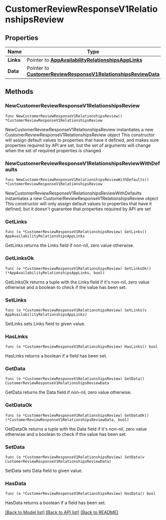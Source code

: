 # CustomerReviewResponseV1RelationshipsReview

## Properties

Name | Type | Description | Notes
------------ | ------------- | ------------- | -------------
**Links** | Pointer to [**AppAvailabilityRelationshipsAppLinks**](AppAvailabilityRelationshipsAppLinks.md) |  | [optional] 
**Data** | Pointer to [**CustomerReviewResponseV1RelationshipsReviewData**](CustomerReviewResponseV1RelationshipsReviewData.md) |  | [optional] 

## Methods

### NewCustomerReviewResponseV1RelationshipsReview

`func NewCustomerReviewResponseV1RelationshipsReview() *CustomerReviewResponseV1RelationshipsReview`

NewCustomerReviewResponseV1RelationshipsReview instantiates a new CustomerReviewResponseV1RelationshipsReview object
This constructor will assign default values to properties that have it defined,
and makes sure properties required by API are set, but the set of arguments
will change when the set of required properties is changed

### NewCustomerReviewResponseV1RelationshipsReviewWithDefaults

`func NewCustomerReviewResponseV1RelationshipsReviewWithDefaults() *CustomerReviewResponseV1RelationshipsReview`

NewCustomerReviewResponseV1RelationshipsReviewWithDefaults instantiates a new CustomerReviewResponseV1RelationshipsReview object
This constructor will only assign default values to properties that have it defined,
but it doesn't guarantee that properties required by API are set

### GetLinks

`func (o *CustomerReviewResponseV1RelationshipsReview) GetLinks() AppAvailabilityRelationshipsAppLinks`

GetLinks returns the Links field if non-nil, zero value otherwise.

### GetLinksOk

`func (o *CustomerReviewResponseV1RelationshipsReview) GetLinksOk() (*AppAvailabilityRelationshipsAppLinks, bool)`

GetLinksOk returns a tuple with the Links field if it's non-nil, zero value otherwise
and a boolean to check if the value has been set.

### SetLinks

`func (o *CustomerReviewResponseV1RelationshipsReview) SetLinks(v AppAvailabilityRelationshipsAppLinks)`

SetLinks sets Links field to given value.

### HasLinks

`func (o *CustomerReviewResponseV1RelationshipsReview) HasLinks() bool`

HasLinks returns a boolean if a field has been set.

### GetData

`func (o *CustomerReviewResponseV1RelationshipsReview) GetData() CustomerReviewResponseV1RelationshipsReviewData`

GetData returns the Data field if non-nil, zero value otherwise.

### GetDataOk

`func (o *CustomerReviewResponseV1RelationshipsReview) GetDataOk() (*CustomerReviewResponseV1RelationshipsReviewData, bool)`

GetDataOk returns a tuple with the Data field if it's non-nil, zero value otherwise
and a boolean to check if the value has been set.

### SetData

`func (o *CustomerReviewResponseV1RelationshipsReview) SetData(v CustomerReviewResponseV1RelationshipsReviewData)`

SetData sets Data field to given value.

### HasData

`func (o *CustomerReviewResponseV1RelationshipsReview) HasData() bool`

HasData returns a boolean if a field has been set.


[[Back to Model list]](../README.md#documentation-for-models) [[Back to API list]](../README.md#documentation-for-api-endpoints) [[Back to README]](../README.md)


